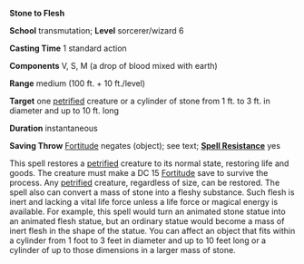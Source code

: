  **Stone to Flesh**

**School** transmutation; **Level** sorcerer/wizard 6

**Casting Time** 1 standard action

**Components** V, S, M (a drop of blood mixed with earth)

**Range** medium (100 ft. + 10 ft./level)

**Target** one [petrified](../glossary#_petrified) creature or a cylinder of stone from 1 ft. to 3 ft. in diameter and up to 10 ft. long

**Duration** instantaneous

**Saving Throw** [Fortitude](../combat#_fortitude) negates (object); see text; **[Spell Resistance](../glossary#_spell-resistance)** yes

This spell restores a [petrified](../glossary#_petrified) creature to its normal state, restoring life and goods. The creature must make a DC 15 [Fortitude](../combat#_fortitude) save to survive the process. Any [petrified](../glossary#_petrified) creature, regardless of size, can be restored. The spell also can convert a mass of stone into a fleshy substance. Such flesh is inert and lacking a vital life force unless a life force or magical energy is available. For example, this spell would turn an animated stone statue into an animated flesh statue, but an ordinary statue would become a mass of inert flesh in the shape of the statue. You can affect an object that fits within a cylinder from 1 foot to 3 feet in diameter and up to 10 feet long or a cylinder of up to those dimensions in a larger mass of stone.

